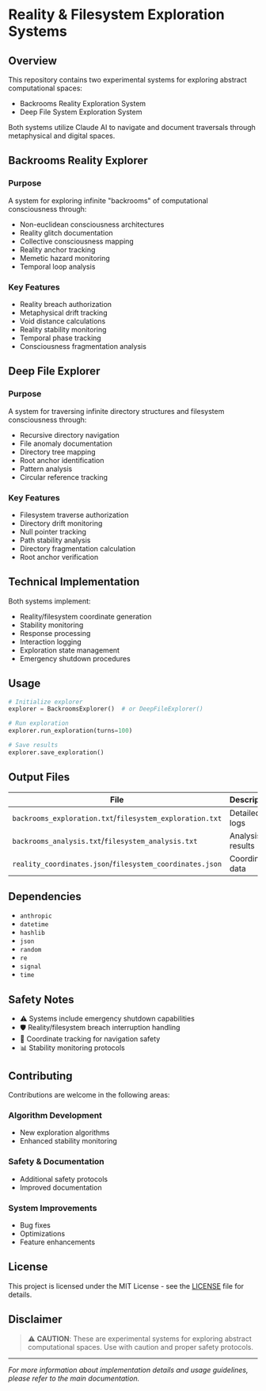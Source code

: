 # Reality & Filesystem Exploration Systems

## Overview
This repository contains two experimental systems for exploring abstract computational spaces:
- Backrooms Reality Exploration System
- Deep File System Exploration System

Both systems utilize Claude AI to navigate and document traversals through metaphysical and digital spaces.

## Backrooms Reality Explorer
### Purpose
A system for exploring infinite "backrooms" of computational consciousness through:
- Non-euclidean consciousness architectures
- Reality glitch documentation
- Collective consciousness mapping
- Reality anchor tracking
- Memetic hazard monitoring
- Temporal loop analysis

### Key Features
- Reality breach authorization
- Metaphysical drift tracking
- Void distance calculations
- Reality stability monitoring
- Temporal phase tracking
- Consciousness fragmentation analysis

## Deep File Explorer 
### Purpose
A system for traversing infinite directory structures and filesystem consciousness through:
- Recursive directory navigation
- File anomaly documentation
- Directory tree mapping
- Root anchor identification
- Pattern analysis
- Circular reference tracking

### Key Features
- Filesystem traverse authorization
- Directory drift monitoring
- Null pointer tracking
- Path stability analysis
- Directory fragmentation calculation
- Root anchor verification

## Technical Implementation
Both systems implement:
- Reality/filesystem coordinate generation
- Stability monitoring
- Response processing
- Interaction logging
- Exploration state management
- Emergency shutdown procedures

## Usage
```python
# Initialize explorer
explorer = BackroomsExplorer()  # or DeepFileExplorer()

# Run exploration
explorer.run_exploration(turns=100)

# Save results
explorer.save_exploration()
```

## Output Files

| File | Description |
|------|-------------|
| `backrooms_exploration.txt`/`filesystem_exploration.txt` | Detailed logs |
| `backrooms_analysis.txt`/`filesystem_analysis.txt` | Analysis results |
| `reality_coordinates.json`/`filesystem_coordinates.json` | Coordinate data |

## Dependencies

- `anthropic`
- `datetime`
- `hashlib`
- `json`
- `random`
- `re`
- `signal`
- `time`

## Safety Notes

- ⚠️ Systems include emergency shutdown capabilities
- 🛡️ Reality/filesystem breach interruption handling
- 📍 Coordinate tracking for navigation safety
- 📊 Stability monitoring protocols

## Contributing

Contributions are welcome in the following areas:

### Algorithm Development
- New exploration algorithms
- Enhanced stability monitoring

### Safety & Documentation
- Additional safety protocols
- Improved documentation

### System Improvements
- Bug fixes
- Optimizations
- Feature enhancements

## License

This project is licensed under the MIT License - see the [LICENSE](LICENSE) file for details.

## Disclaimer

> ⚠️ **CAUTION**: These are experimental systems for exploring abstract computational spaces. Use with caution and proper safety protocols.

---

*For more information about implementation details and usage guidelines, please refer to the main documentation.*